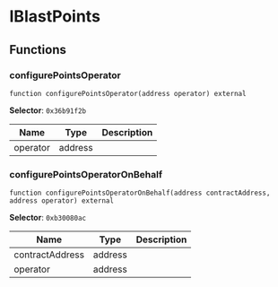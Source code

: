 

# IBlastPoints







## Functions
### configurePointsOperator

```solidity
function configurePointsOperator(address operator) external
```
**Selector**: `0x36b91f2b`



| Name | Type | Description |
| ---- | ---- | ----------- |
| operator | address |  |

### configurePointsOperatorOnBehalf

```solidity
function configurePointsOperatorOnBehalf(address contractAddress, address operator) external
```
**Selector**: `0xb30080ac`



| Name | Type | Description |
| ---- | ---- | ----------- |
| contractAddress | address |  |
| operator | address |  |

